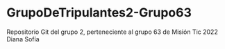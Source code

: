 # GrupoDeTripulantes2-Grupo63
Repositorio Git del grupo 2, perteneciente al grupo 63 de Misión Tic 2022
Diana Sofía
